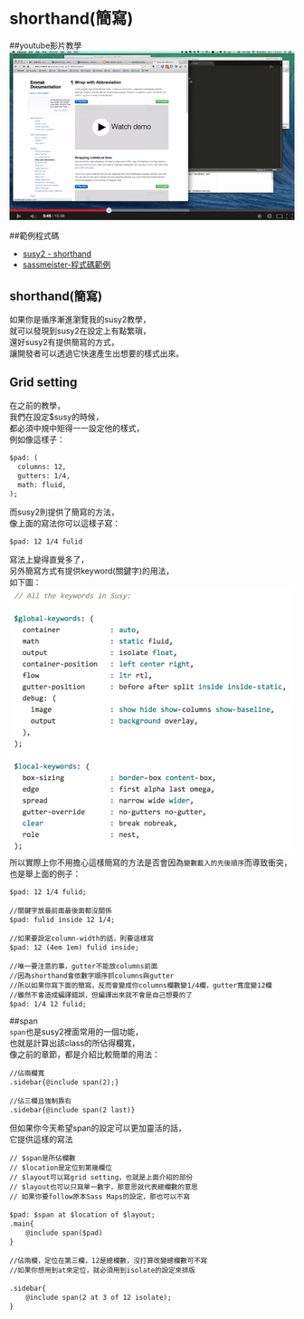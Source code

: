 # shorthand(簡寫)
##youtube影片教學  
<a href="https://www.youtube.com/watch?v=er2evZqsvbg&feature=youtu.be" target="_blank">![](/images/sass/20141011-1.png)</a>  

##範例程式碼 
* <a href="http://susy.readthedocs.org/en/latest/shorthand/" target="_blank">susy2 - shorthand</a>
*  <a href="http://sassmeister.com/gist/71f07f3ac51aeb49ea19" target="_blank">sassmeister-程式碼範例</a>

## shorthand(簡寫)
如果你是循序漸進瀏覽我的susy2教學，  
就可以發現到susy2在設定上有點繁瑣，  
還好susy2有提供簡寫的方式，  
讓開發者可以透過它快速產生出想要的樣式出來。  

## Grid setting
在之前的教學，  
我們在設定$susy的時候，  
都必須中規中矩得一一設定他的樣式，  
例如像這樣子：
```
$pad: (
  columns: 12,
  gutters: 1/4,
  math: fluid,
);
```
而susy2則提供了簡寫的方法，  
像上面的寫法你可以這樣子寫：
```
$pad: 12 1/4 fulid
```
寫法上變得直覺多了，  
另外簡寫方式有提供keyword(關鍵字)的用法，  
如下圖：  
<img src="/images/susy2-11.png" />  
所以實際上你不用擔心這樣簡寫的方法是否會因為`變數載入的先後順序`而導致衝突，  
也是舉上面的例子：  
```
$pad: 12 1/4 fulid;

//關鍵字放最前面最後面都沒關係
$pad: fulid inside 12 1/4;

//如果要設定column-width的話，則要這樣寫
$pad: 12 (4em 1em) fulid inside;

//唯一要注意的事，gutter不能放columns前面
//因為shorthand會依數字順序抓columns與gutter
//所以如果你寫下面的簡寫，反而會變成你columns欄數變1/4欄，gutter寬度變12欄
//雖然不會造成編譯錯誤，但編譯出來就不會是自己想要的了
$pad: 1/4 12 fulid;

```

##span  
`span`也是susy2裡面常用的一個功能，  
也就是計算出該class的所佔得欄寬，  
像之前的章節，都是介紹比較簡單的用法：  
```
//佔兩欄寬
.sidebar{@include span(2);}

//佔三欄且強制靠右
.sidebar{@include span(2 last)}
```  
但如果你今天希望span的設定可以更加靈活的話，  
它提供這樣的寫法

```
// $span是所佔欄數
// $location是定位到第幾欄位
// $layout可以寫grid setting，也就是上面介紹的部份
// $layout也可以只寫單一數字，那意思就代表總欄數的意思
// 如果你要follow原本Sass Maps的設定，那也可以不寫

$pad: $span at $location of $layout;
.main{
	@include span($pad)
}

//佔兩欄，定位在第三欄，12是總欄數，沒打算改變總欄數可不寫
//如果你想用到at來定位，就必須用到isolate的設定來排版

.sidebar{
	@include span(2 at 3 of 12 isolate);
}
```
